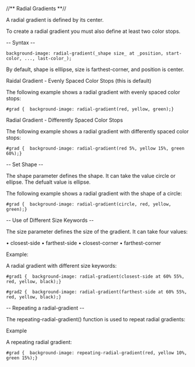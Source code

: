 //** Radial Gradients **//

A radial gradient is defined by its center.

To create a radial gradient you must also define at least two color stops.

-- Syntax --

`background-image: radial-gradient(_shape size_ at _position, start-color, ..., last-color_);`

By default, shape is elllipse, size is farthest-corner, and position is center.

Raidal Gradient - Evenly Spaced Color Stops (this is default)

The following example shows a radial gradient with evenly spaced color stops:

`#grad {  background-image: radial-gradient(red, yellow, green);}`

Radial Gradient - Differently Spaced Color Stops

The following example shows a radial gradient with differently spaced color stops:

`#grad {  background-image: radial-gradient(red 5%, yellow 15%, green 60%);}`

-- Set Shape --

The shape parameter defines the shape. It can take the value circle or ellipse. The defualt value is ellipse.

The following example shows a radial gradient with the shape of a circle:

`#grad {  background-image: radial-gradient(circle, red, yellow, green);}`

-- Use of Different Size Keywords --

The size parameter defines the size of the gradient. It can take four values:

• closest-side
• farthest-side
• closest-corner
• farthest-corner

Example:

A radial gradient with different size keywords:

```
#grad1 {  background-image: radial-gradient(closest-side at 60% 55%, red, yellow, black);}  
  
#grad2 {  background-image: radial-gradient(farthest-side at 60% 55%, red, yellow, black);}
```

-- Repeating a radial-gradient --

The repeating-radial-gradient() function is used to repeat radial gradients:

Example

A repeating radial gradient:

`#grad {  background-image: repeating-radial-gradient(red, yellow 10%, green 15%);}`

